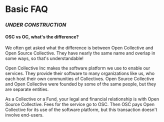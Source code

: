 # Basic FAQ

### _**UNDER CONSTRUCTION**_

#### OSC vs OC, what's the difference?

We often get asked what the difference is between Open Collective and Open Source Collective. They have nearly the same name and overlap in some ways, so that's understandable!&#x20;

Open Collective Inc makes the software platform we use to enable our services. They provide their software to many organizations like us, who each host their own communities of Collectives. Open Source Collective and Open Collective were founded by some of the same people, but they are separate entities.

As a Collective or a Fund, your legal and financial relationship is with Open Source Collective. Fees for the service go to OSC. Then OSC pays Open Collective for its use of the software platform, but this transaction doesn't involve end-users.
